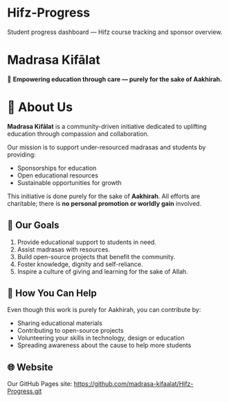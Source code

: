 # Hifz-Progress
Student progress dashboard — Hifz course tracking and sponsor overview.

# Madrasa Kifālat

🌿 **Empowering education through care — purely for the sake of Aakhirah.**


# 🌟 About Us

**Madrasa Kifālat** is a community-driven initiative dedicated to uplifting education through compassion and collaboration.

Our mission is to support under-resourced madrasas and students by providing:

- Sponsorships for education
- Open educational resources
- Sustainable opportunities for growth

This initiative is done purely for the sake of **Aakhirah**. All efforts are charitable; there is **no personal promotion or worldly gain** involved.


## 🎯 Our Goals

1. Provide educational support to students in need.  
2. Assist madrasas with resources.  
3. Build open-source projects that benefit the community.  
4. Foster knowledge, dignity and self-reliance.  
5. Inspire a culture of giving and learning for the sake of Allah.


## 🤝 How You Can Help

Even though this work is purely for Aakhirah, you can contribute by:

- Sharing educational materials  
- Contributing to open-source projects  
- Volunteering your skills in technology, design or education  
- Spreading awareness about the cause to help more students


## 🌐 Website

Our GitHub Pages site:  https://github.com/madrasa-kifaalat/Hifz-Progress.git

